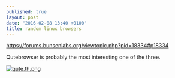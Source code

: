 ```yaml
---
published: true
layout: post
date: "2016-02-08 13:40 +0100"
title: random linux browsers
---
```

<https://forums.bunsenlabs.org/viewtopic.php?pid=18334#p18334>

Qutebrowser is probably the most interesting one of the three.

[![qute.th.png](https://cdn.scrot.moe/images/2016/02/08/qute.th.png)](https://cdn.scrot.moe/images/2016/02/08/qute.png)

